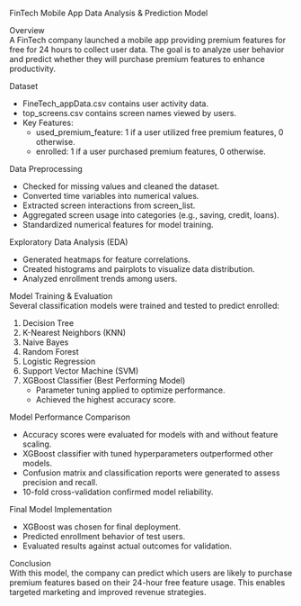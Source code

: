 FinTech Mobile App Data Analysis & Prediction Model  

Overview  
A FinTech company launched a mobile app providing premium features for free for 24 hours to collect user data. The goal is to analyze user behavior and predict whether they will purchase premium features to enhance productivity.  

Dataset  
- FineTech_appData.csv contains user activity data.  
- top_screens.csv contains screen names viewed by users.  
- Key Features:  
  - used_premium_feature: 1 if a user utilized free premium features, 0 otherwise.  
  - enrolled: 1 if a user purchased premium features, 0 otherwise.  

Data Preprocessing  
- Checked for missing values and cleaned the dataset.  
- Converted time variables into numerical values.  
- Extracted screen interactions from screen_list.  
- Aggregated screen usage into categories (e.g., saving, credit, loans).  
- Standardized numerical features for model training.  

Exploratory Data Analysis (EDA)  
- Generated heatmaps for feature correlations.  
- Created histograms and pairplots to visualize data distribution.  
- Analyzed enrollment trends among users.  

Model Training & Evaluation  
Several classification models were trained and tested to predict enrolled:  

1. Decision Tree  
2. K-Nearest Neighbors (KNN)  
3. Naive Bayes  
4. Random Forest  
5. Logistic Regression  
6. Support Vector Machine (SVM)  
7. XGBoost Classifier (Best Performing Model)  
   - Parameter tuning applied to optimize performance.  
   - Achieved the highest accuracy score.  

Model Performance Comparison  
- Accuracy scores were evaluated for models with and without feature scaling.  
- XGBoost classifier with tuned hyperparameters outperformed other models.  
- Confusion matrix and classification reports were generated to assess precision and recall.  
- 10-fold cross-validation confirmed model reliability.  

Final Model Implementation  
- XGBoost was chosen for final deployment.  
- Predicted enrollment behavior of test users.  
- Evaluated results against actual outcomes for validation.  

Conclusion  
With this model, the company can predict which users are likely to purchase premium features based on their 24-hour free feature usage. This enables targeted marketing and improved revenue strategies.  